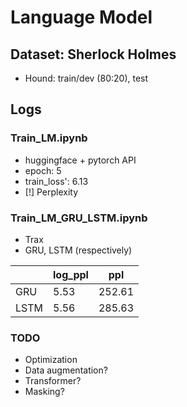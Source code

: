 # Language Model 
## Dataset: Sherlock Holmes
- Hound: train/dev (80:20), test

## Logs
### Train_LM.ipynb
- huggingface + pytorch API
- epoch: 5
- train_loss': 6.13
- [!] Perplexity

### Train_LM_GRU_LSTM.ipynb
- Trax
- GRU, LSTM (respectively)

|      | log_ppl | ppl    |
|------|---------|--------|
| GRU  | 5.53    | 252.61 |
| LSTM | 5.56    | 285.63 |

### TODO
- Optimization
- Data augmentation?
- Transformer?
- Masking?
